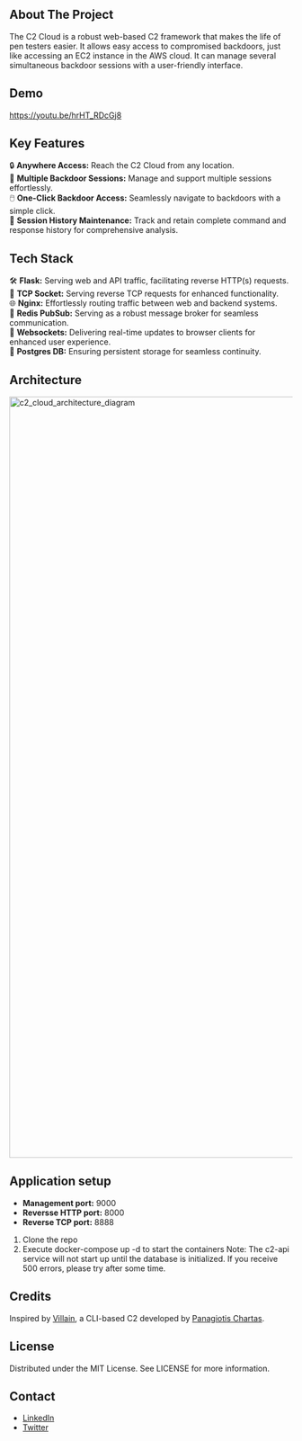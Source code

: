 ## About The Project

The C2 Cloud is a robust web-based C2 framework that makes the life of pen testers easier. It allows easy access to compromised backdoors, just like accessing an EC2 instance in the AWS cloud. It can manage several simultaneous backdoor sessions with a user-friendly interface. 

## Demo 
https://youtu.be/hrHT_RDcGj8

## Key Features
🔒 **Anywhere Access:** Reach the C2 Cloud from any location. <br>
🔄 **Multiple Backdoor Sessions:** Manage and support multiple sessions effortlessly. <br>
🖱️ **One-Click Backdoor Access:** Seamlessly navigate to backdoors with a simple click. <br>
📜 **Session History Maintenance:** Track and retain complete command and response history for comprehensive analysis. <br>

## Tech Stack  
🛠️ **Flask:** Serving web and API traffic, facilitating reverse HTTP(s) requests. <br>
🔗 **TCP Socket:** Serving reverse TCP requests for enhanced functionality. <br>
🌐 **Nginx:** Effortlessly routing traffic between web and backend systems. <br>
📨 **Redis PubSub:** Serving as a robust message broker for seamless communication. <br>
🚀 **Websockets:** Delivering real-time updates to browser clients for enhanced user experience. <br>
💾 **Postgres DB:** Ensuring persistent storage for seamless continuity. <br>

## Architecture 
<img width="1354" alt="c2_cloud_architecture_diagram" src="https://github.com/govindasamyarun/c2-cloud/assets/69586504/8349b580-89de-44dd-b18a-aa67d52ba39d">

## Application setup

* **Management port:** 9000 <br>
* **Reversse HTTP port:** 8000 <br>
* **Reverse TCP port:** 8888 <br>

1. Clone the repo
2. Execute docker-compose up -d to start the containers
   Note: The c2-api service will not start up until the database is initialized. If you receive 500 errors, please try after some time. 

## Credits 
Inspired by [Villain](https://github.com/t3l3machus/Villain), a CLI-based C2 developed by [Panagiotis Chartas](https://github.com/t3l3machus).

## License

Distributed under the MIT License. See LICENSE for more information. 

## Contact

* [LinkedIn](https://www.linkedin.com/in/arungovindasamy/)
* [Twitter](https://twitter.com/ArunGovindasamy)
